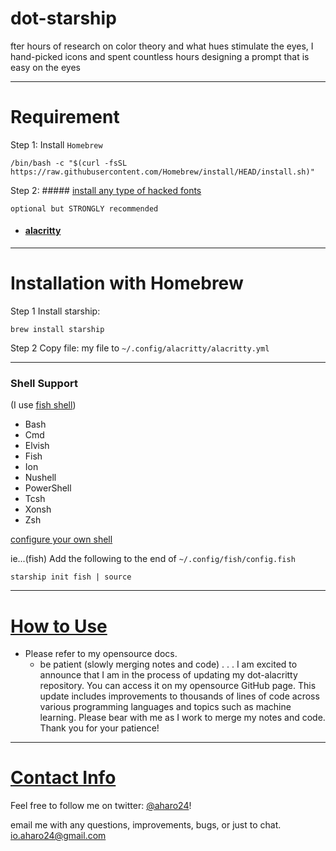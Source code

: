 # dot-starship
fter hours of research on color theory and what hues stimulate the eyes, I hand-picked icons and spent countless hours designing a prompt that is easy on the eyes





---

# Requirement
Step 1:
	Install `Homebrew`
```brew
/bin/bash -c "$(curl -fsSL https://raw.githubusercontent.com/Homebrew/install/HEAD/install.sh)"
```

Step 2:
	##### [install any type of hacked fonts](https://www.nerdfonts.com/font-downloads)


`optional but STRONGLY recommended`
- #### [alacritty](https://github.com/aharo24/dot-alacritty)

---

# Installation with Homebrew

Step 1
Install starship: 
``` brew
brew install starship
```

Step 2 
Copy file:
my file to  `~/.config/alacritty/alacritty.yml`

---

### Shell Support
(I use [fish shell](https://fishshell.com/))

- Bash
- Cmd
- Elvish
- Fish
- Ion
- Nushell
- PowerShell
- Tcsh
- Xonsh
- Zsh

[configure your own shell](https://starship.rs/guide/#step-2-setup-your-shell-to-use-starship)

ie...(fish)
Add the following to the end of `~/.config/fish/config.fish`
``` fish
starship init fish | source
```
---


# [How to Use](https://github.com/aharo24/opensource/tree/main/dotfiles) 
- Please refer to my opensource docs.
	- be patient (slowly merging notes and code)
.
.
.
I am excited to announce that I am in the process of updating my dot-alacritty repository. You can access it on my opensource GitHub page. This update includes improvements to thousands of lines of code across various programming languages and topics such as machine learning. Please bear with me as I work to merge my notes and code. Thank you for your patience!


---

# [Contact Info](https://github.com/aharo24/opensource)

Feel free to follow me on twitter: [@aharo24](https://www.twitter.com/aharo24)!

email me with any questions, improvements, bugs, or just to chat.
io.aharo24@gmail.com




















